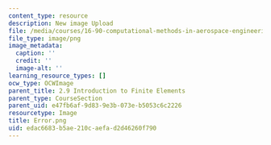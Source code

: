 ```yaml
---
content_type: resource
description: New image Upload
file: /media/courses/16-90-computational-methods-in-aerospace-engineering-spring-2014/edac6683b5ae210caefad2d46260f790_Error.png
file_type: image/png
image_metadata:
  caption: ''
  credit: ''
  image-alt: ''
learning_resource_types: []
ocw_type: OCWImage
parent_title: 2.9 Introduction to Finite Elements
parent_type: CourseSection
parent_uid: e47fb6af-9d83-9e3b-073e-b5053c6c2226
resourcetype: Image
title: Error.png
uid: edac6683-b5ae-210c-aefa-d2d46260f790
---
```

